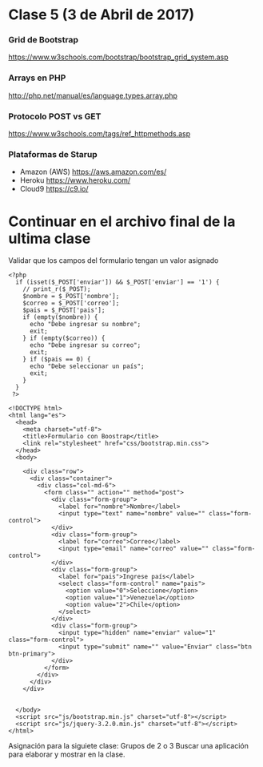 Clase 5 (3 de Abril de 2017)
=============================

### Grid de Bootstrap
<https://www.w3schools.com/bootstrap/bootstrap_grid_system.asp> 

### Arrays en PHP
<http://php.net/manual/es/language.types.array.php>

### Protocolo POST vs GET
<https://www.w3schools.com/tags/ref_httpmethods.asp>

### Plataformas de Starup
- Amazon (AWS) <https://aws.amazon.com/es/>
- Heroku <https://www.heroku.com/>
- Cloud9 <https://c9.io/>

# Continuar en el archivo final de la ultima clase

Validar que los campos del formulario tengan un valor asignado

~~~
<?php
  if (isset($_POST['enviar']) && $_POST['enviar'] == '1') {
    // print_r($_POST);
    $nombre = $_POST['nombre'];
    $correo = $_POST['correo'];
    $pais = $_POST['pais'];
    if (empty($nombre)) {
      echo "Debe ingresar su nombre";
      exit;
    } if (empty($correo)) {
      echo "Debe ingresar su correo";
      exit;
    } if ($pais == 0) {
      echo "Debe seleccionar un país";
      exit;
    }
  }
 ?>

<!DOCTYPE html>
<html lang="es">
  <head>
    <meta charset="utf-8">
    <title>Formulario con Boostrap</title>
    <link rel="stylesheet" href="css/bootstrap.min.css">
  </head>
  <body>

    <div class="row">
      <div class="container">
        <div class="col-md-6">
          <form class="" action="" method="post">
            <div class="form-group">
              <label for="nombre">Nombre</label>
              <input type="text" name="nombre" value="" class="form-control">
            </div>
            <div class="form-group">
              <label for="correo">Correo</label>
              <input type="email" name="correo" value="" class="form-control">
            </div>
            <div class="form-group">
              <label for="pais">Ingrese país</label>
              <select class="form-control" name="pais">
                <option value="0">Seleccione</option>
                <option value="1">Venezuela</option>
                <option value="2">Chile</option>
              </select>
            </div>
            <div class="form-group">
              <input type="hidden" name="enviar" value="1" class="form-control">
              <input type="submit" name="" value="Enviar" class="btn btn-primary">
            </div>
          </form>
        </div>
      </div>
    </div>


  </body>
  <script src="js/bootstrap.min.js" charset="utf-8"></script>
  <script src="js/jquery-3.2.0.min.js" charset="utf-8"></script>
</html>
~~~

Asignación para la siguiete clase:
Grupos de 2 o 3
Buscar una aplicación para elaborar y mostrar en la clase.



